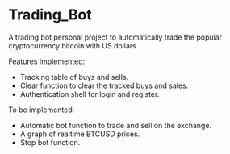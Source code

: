 # Trading_Bot

A trading bot personal project to automatically trade the popular cryptocurrency bitcoin with US dollars.

Features Implemented:
- Tracking table of buys and sells.
- Clear function to clear the tracked buys and sales.
- Authentication shell for login and register.

To be implemented:
- Automatic bot function to trade and sell on the exchange.
- A graph of realtime BTCUSD prices.
- Stop bot function.
